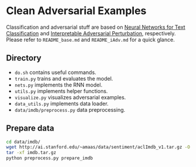 # Clean Adversarial Examples

Classification and adversarial stuff are based on [Neural Networks for Text Classification](https://github.com/chainer/chainer/tree/master/examples/text_classification) and [Interpretable Adversarial Perturbation](https://github.com/dcetin/interpretable-adv), respectively. Please refer to `README_base.md` and `README_iAdv.md` for a quick glance.

## Directory

- `do.sh` contains useful commands.
- `train.py` trains and evaluates the model.
- `nets.py` implements the RNN model.
- `utils.py` implements helper functions.
- `visualize.py` visualizes adversarial examples.
- `data_utils.py` implements data loader.
- `data/imdb/preprocess.py` data preprocessing.

## Prepare data

```bash
cd data/imdb/
wget http://ai.stanford.edu/~amaas/data/sentiment/aclImdb_v1.tar.gz -O imdb.tar.gz
tar -xf imdb.tar.gz
python preprocess.py prepare_imdb
```
